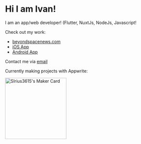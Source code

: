 # Hi I am Ivan!

I am an app/web developer! (Flutter, NuxtJs, NodeJs, Javascript!

Check out my work:
- [beyondspacenews.com](https://beyondspacenews.com/)
- [iOS App](https://beyondspacenews.com/ios)
- [Android App](https://beyondspacenews.com/android)

Contact me via [email](mailto:ivan@wawehome.com)

Currently making projects with Appwrite:

<a href="https://makers.appwrite.io/SIrius3615">
    <img src="https://appwrite.io/cards/makers/SIrius3615" height=200px alt="SIrius3615's Maker Card" />
</a>

